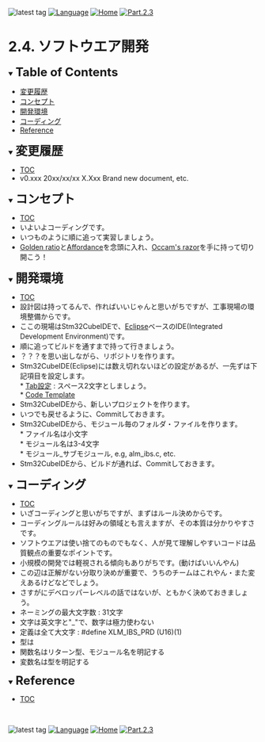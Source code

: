 ![latest tag](https://img.shields.io/github/v/tag/gtuja/CSC_MS.svg?color=brightgreen)
[![Language](https://img.shields.io/badge/%E8%A8%80%E8%AA%9E-English-brightgreen)](https://github.com/gtuja/CSC_MS/blob/main/Part2/4.SoftwareImplementation_en.md)
[![Home](https://img.shields.io/badge/Home-Readme-brightgreen)](https://github.com/gtuja/CSC_MS/blob/main/README.md)
[![Part.2.3](https://img.shields.io/badge/Prev-Part.2.3-brightgreen)](https://github.com/gtuja/CSC_MS/blob/main/Part2/3.SoftwareDesign.md)

# 2.4. ソフトウエア開発

<div id="toc"></div>
<details open>
<summary><font size="5"><b>Table of Contents</b></font></summary>

- [変更履歴](#history)
- [コンセプト](#Concept)
- [開発環境](#Stm32CubeIDE)
- [コーディング](#software_development)
- [Reference](#Reference)

</details>

<div id="history"></div>
<details open>
<summary><font size="5"><b>変更履歴</b></font></summary> 

- [TOC](#toc)
- v0.xxx 20xx/xx/xx X.Xxx Brand new document, etc.

</details>

<div id="Concept"></div>
<details open>
<summary><font size="5"><b>コンセプト</b></font></summary>

- [TOC](#toc)
- いよいよコーディングです。
- いつものように順に追って実習しましょう。
- [Golden ratio](https://en.m.wikipedia.org/wiki/Golden_ratio)と[Affordance](https://en.m.wikipedia.org/wiki/Affordance)を念頭に入れ、[Occam's razor](https://en.m.wikipedia.org/wiki/Occam%27s_razor)を手に持って切り開こう！

</details>

<div id="Stm32CubeIDE"></div>
<details open>
<summary><font size="5"><b>開発環境</b></font></summary>

- [TOC](#toc)
- 設計図は持ってるんで、作ればいいじゃんと思いがちですが、工事現場の環境整備からです。
- ここの現場はStm32CubeIDEで、[Eclipse](https://www.eclipse.org/)ベースのIDE(Integrated Development Environment)です。
- 順に追ってビルドを通すまで持って行きましょう。
- ？？？を思い出しながら、リポジトリを作ります。
- Stm32CubeIDE(Eclipse)には数え切れないほどの設定があるが、一先ずは下記項目を設定します。<br>
\* [Tab設定](https://stackoverflow.com/questions/407929/how-do-i-change-eclipse-to-use-spaces-instead-of-tabs) : スペース2文字としましょう。<br>
\* [Code Template](https://help.eclipse.org/latest/index.jsp?topic=%2Forg.eclipse.cdt.doc.user%2Freference%2Fcdt_u_c_code_templates_pref.htm)<br>
- Stm32CubeIDEから、新しいプロジェクトを作ります。
- いつでも戻せるように、Commitしておきます。
- Stm32CubeIDEから、モジュール毎のフォルダ・ファイルを作ります。<br>
\* ファイル名は小文字<br>
\* モジュール名は3-4文字<br>
\* モジュール_サブモジュール, e.g, alm_ibs.c, etc.<br>
- Stm32CubeIDEから、ビルドが通れば、Commitしておきます。

</details>


<div id="software_development"></div>
<details open>
<summary><font size="5"><b>コーディング</b></font></summary>

- [TOC](#toc)
- いざコーディングと思いがちですが、まずはルール決めからです。
- コーディングルールは好みの領域とも言えますが、その本質は分かりやすさです。
- ソフトウエアは使い捨てのものでもなく、人が見て理解しやすいコードは品質観点の重要なポイントです。
- 小規模の開発では軽視される傾向もありがちです。(動けばいいんやん)
- この辺は正解がない分取り決めが重要で、うちのチームはこれやん・また変えあるけどなどでしょう。
- さすがにデベロッパーレベルの話ではないが、ともかく決めておきましょう。
- ネーミングの最大文字数 : 31文字
- 文字は英文字と"_"で、数字は極力使わない
- 定義は全て大文字 : \#define XLM_IBS_PRD (U16)(1)
- 型は
- 関数名はリターン型、モジュール名を明記する
- 変数名は型を明記する


</details>

<div id="Reference"></div>
<details open>
<summary><font size="5"><b>Reference</b></font></summary>

- [TOC](#toc)

</details>
<br>

![latest tag](https://img.shields.io/github/v/tag/gtuja/CSC_MS.svg?color=brightgreen)
[![Language](https://img.shields.io/badge/%E8%A8%80%E8%AA%9E-English-brightgreen)](https://github.com/gtuja/CSC_MS/blob/main/Part2/4.SoftwareImplementation_en.md)
[![Home](https://img.shields.io/badge/Home-Readme-brightgreen)](https://github.com/gtuja/CSC_MS/blob/main/README.md)
[![Part.2.3](https://img.shields.io/badge/Prev-Part.2.3-brightgreen)](https://github.com/gtuja/CSC_MS/blob/main/Part2/3.SoftwareDesign.md)
